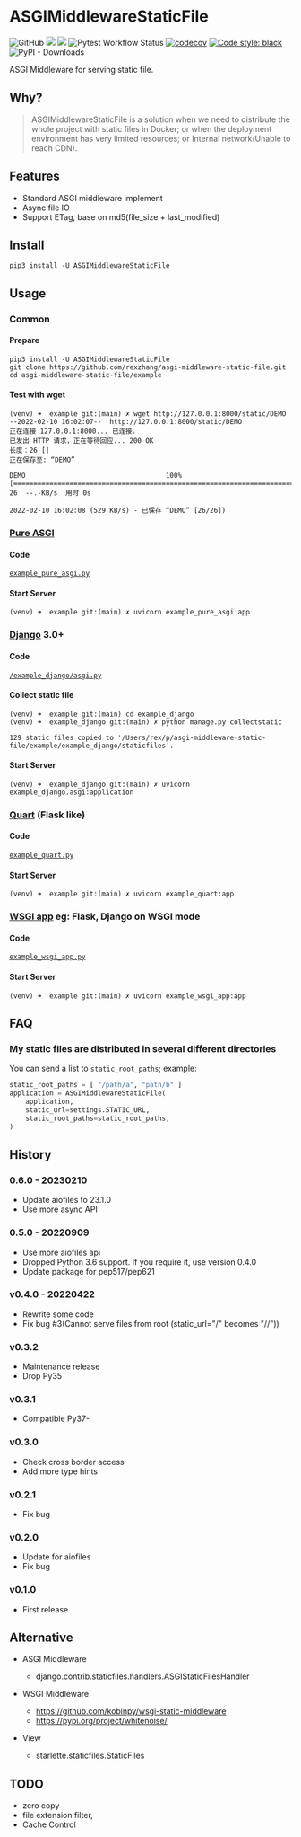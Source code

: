 # ASGIMiddlewareStaticFile

![GitHub](https://img.shields.io/github/license/rexzhang/asgi-middleware-static-file)
[![](https://img.shields.io/pypi/v/ASGIMiddlewareStaticFile.svg)](https://pypi.org/project/ASGIMiddlewareStaticFile/)
[![](https://img.shields.io/pypi/pyversions/ASGIMiddlewareStaticFile.svg)](https://pypi.org/project/ASGIMiddlewareStaticFile/)
![Pytest Workflow Status](https://github.com/rexzhang/asgi-middleware-static-file/actions/workflows/check-pytest.yaml/badge.svg)
[![codecov](https://codecov.io/gh/rexzhang/asgi-middleware-static-file/branch/main/graph/badge.svg?token=083O4RHEZE)](https://codecov.io/gh/rexzhang/asgi-middleware-static-file)
[![Code style: black](https://img.shields.io/badge/code%20style-black-000000.svg)](https://github.com/psf/black)
![PyPI - Downloads](https://img.shields.io/pypi/dm/ASGIMiddlewareStaticFile)

ASGI Middleware for serving static file.

## Why?

> ASGIMiddlewareStaticFile is a solution when we need to distribute the whole project with static files in Docker; or
> when the deployment environment has very limited resources; or Internal network(Unable to reach CDN).

## Features

- Standard ASGI middleware implement
- Async file IO
- Support ETag, base on md5(file_size + last_modified)

## Install

```shell
pip3 install -U ASGIMiddlewareStaticFile
```

## Usage

### Common

#### Prepare

```shell
pip3 install -U ASGIMiddlewareStaticFile
git clone https://github.com/rexzhang/asgi-middleware-static-file.git
cd asgi-middleware-static-file/example
```

#### Test with wget

```shell
(venv) ➜  example git:(main) ✗ wget http://127.0.0.1:8000/static/DEMO
--2022-02-10 16:02:07--  http://127.0.0.1:8000/static/DEMO
正在连接 127.0.0.1:8000... 已连接。
已发出 HTTP 请求，正在等待回应... 200 OK
长度：26 []
正在保存至: “DEMO”

DEMO                                   100%[===========================================================================>]      26  --.-KB/s  用时 0s      

2022-02-10 16:02:08 (529 KB/s) - 已保存 “DEMO” [26/26])
```

### [Pure ASGI](https://asgi.readthedocs.io/en/latest/introduction.html)

#### Code

[`example_pure_asgi.py`](https://github.com/rexzhang/asgi-middleware-static-file/blob/main/example/example_pure_asgi.py)

#### Start Server

```shell
(venv) ➜  example git:(main) ✗ uvicorn example_pure_asgi:app
```

### [Django](https://docs.djangoproject.com/en/3.1/howto/deployment/asgi/) 3.0+

#### Code

[`/example_django/asgi.py`](https://github.com/rexzhang/asgi-middleware-static-file/blob/main/example/example_django/example_django/asgi.py)

#### Collect static file

```shell
(venv) ➜  example git:(main) cd example_django 
(venv) ➜  example_django git:(main) ✗ python manage.py collectstatic

129 static files copied to '/Users/rex/p/asgi-middleware-static-file/example/example_django/staticfiles'.
```

#### Start Server

```shell
(venv) ➜  example_django git:(main) ✗ uvicorn example_django.asgi:application
```

### [Quart](https://pgjones.gitlab.io/quart/tutorials/quickstart.html) (Flask like)

#### Code

[`example_quart.py`](https://github.com/rexzhang/asgi-middleware-static-file/blob/main/example/example_quart.py)

#### Start Server

```shell
(venv) ➜  example git:(main) ✗ uvicorn example_quart:app    
```

### [WSGI app](https://www.python.org/dev/peps/pep-3333/) eg: Flask, Django on WSGI mode

#### Code

[`example_wsgi_app.py`](https://github.com/rexzhang/asgi-middleware-static-file/blob/main/example/example_wsgi_app.py)

#### Start Server

```
(venv) ➜  example git:(main) ✗ uvicorn example_wsgi_app:app
```

## FAQ

### My static files are distributed in several different directories

You can send a list to `static_root_paths`; example:

```python
static_root_paths = [ "/path/a", "path/b" ]
application = ASGIMiddlewareStaticFile(
    application,
    static_url=settings.STATIC_URL,
    static_root_paths=static_root_paths,
)
```

## History

### 0.6.0 - 20230210

- Update aiofiles to 23.1.0
- Use more async API

### 0.5.0 - 20220909

- Use more aiofiles api
- Dropped Python 3.6 support. If you require it, use version 0.4.0
- Update package for pep517/pep621

### v0.4.0 - 20220422

- Rewrite some code
- Fix bug #3(Cannot serve files from root (static_url="/" becomes "//"))

### v0.3.2

- Maintenance release
- Drop Py35

### v0.3.1

- Compatible Py37-

### v0.3.0

- Check cross border access
- Add more type hints

### v0.2.1

- Fix bug

### v0.2.0

- Update for aiofiles
- Fix bug

### v0.1.0

- First release

## Alternative

- ASGI Middleware
  - django.contrib.staticfiles.handlers.ASGIStaticFilesHandler

- WSGI Middleware
  - <https://github.com/kobinpy/wsgi-static-middleware>
  - <https://pypi.org/project/whitenoise/>

- View
  - starlette.staticfiles.StaticFiles

## TODO

- zero copy
- file extension filter,
- Cache Control
